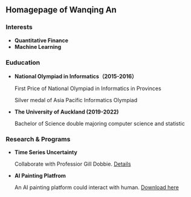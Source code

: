 ## Homagepage of Wanqing An


### Interests
- **Quantitative Finance**
- **Machine Learning**


### Euducation
- **National Olympiad in Informatics（2015-2016）**

  First Price of National Olympiad in Informatics in Provinces
  
  Silver medal of Asia Pacific Informatics Olympiad

- **The University of Auckland (2019-2022)**

  Bachelor of Science  double majoring computer science and statistic
  
### Research & Programs
- **Time Series Uncertainty**

  Collaborate with Professior Gill Dobbie. [Details](https://github.com/MesaCrush/Time-seires-uncertianty)

- **AI Painting Platfrom**

  An AI painting platform could interact with human. [Download here](https://github.com/MesaCrush/Graph_Stitiching)
